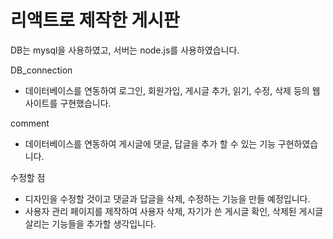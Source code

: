 # 리액트로 제작한 게시판
DB는 mysql을 사용하였고, 서버는 node.js를 사용하였습니다.

DB_connection
  - 데이터베이스를 연동하여 로그인, 회원가입, 게시글 추가, 읽기, 수정, 삭제 등의 웹사이트를 구현했습니다.
 
 comment
  - 데이터베이스를 연동하여 게시글에 댓글, 답글을 추가 할 수 있는 기능 구현하였습니다.
  
  수정할 점
   - 디자인을 수정할 것이고 댓글과 답글을 삭제, 수정하는 기능을 만들 예정입니다.
   - 사용자 관리 페이지를 제작하여 사용자 삭제, 자기가 쓴 게시글 확인, 삭제된 게시글 살리는 기능들을 추가할 생각입니다. 
